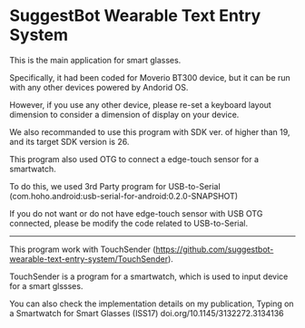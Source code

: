 # SuggestBot Wearable Text Entry System

This is the main application for smart glasses.

Specifically, it had been coded for Moverio BT300 device, but it can be run with any other devices powered by Andorid OS.

However, if you use any other device, please re-set a keyboard layout dimension to consider a dimension of display on your device.

We also recommanded to use this program with SDK ver. of higher than 19, and its target SDK version is 26.


This program also used OTG to connect a edge-touch sensor for a smartwatch. 

To do this, we used 3rd Party program for USB-to-Serial (com.hoho.android:usb-serial-for-android:0.2.0-SNAPSHOT)


If you do not want or do not have edge-touch sensor with USB OTG connected, please be modify the code related to USB-to-Serial.

-------

This program work with TouchSender (https://github.com/suggestbot-wearable-text-entry-system/TouchSender). 

TouchSender is a program for a smartwatch, which is used to input device for a smart glssses.

You can also check the implementation details on my publication, Typing on a Smartwatch for Smart Glasses (ISS17) doi.org/10.1145/3132272.3134136 
